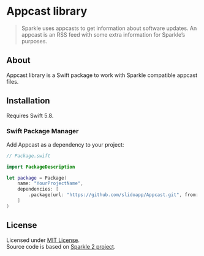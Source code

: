 # Appcast library

> Sparkle uses appcasts to get information about software updates.
> An appcast is an RSS feed with some extra information for Sparkle’s purposes.

## About

Appcast library is a Swift package to work with Sparkle compatible appcast files.


## Installation

Requires Swift 5.8.


### Swift Package Manager

Add Appcast as a dependency to your project:

```swift
// Package.swift

import PackageDescription

let package = Package(
    name: "YourProjectName",
    dependencies: [
        .package(url: "https://github.com/slidoapp/Appcast.git", from: "0.4.0"),
    ]
)
```


## License

Licensed under [MIT License](LICENSE.txt).  
Source code is based on [Sparkle 2 project](https://sparkle-project.org).
